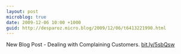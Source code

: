 ```yaml
---
layout: post
microblog: true
date: 2009-12-06 10:00 +1000
guid: http://desparoz.micro.blog/2009/12/06/t6413221990.html
---
```

New Blog Post - Dealing with Complaining Customers. [bit.ly/5sbQsw](http://bit.ly/5sbQsw)
